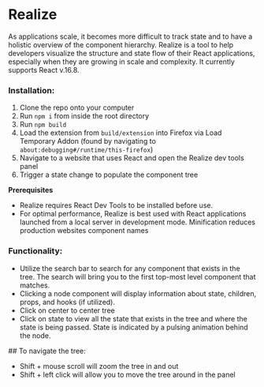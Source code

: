 # Realize

As applications scale, it becomes more difficult to track state and to have a holistic overview of the component hierarchy. Realize is a tool to help developers visualize the structure and state flow of their React applications, especially when they are  growing in scale and complexity. It currently supports React v.16.8.


### Installation:
1. Clone the repo onto your computer
2. Run `npm i` from inside the root directory
3. Run `npm build`
4. Load the extension from `build/extension` into Firefox via Load Temporary Addon (found by navigating to `about:debugging#/runtime/this-firefox`)
5. Navigate to a website that uses React and open the Realize dev tools panel
7. Trigger a state change to populate the component tree

**Prerequisites**
- Realize requires React Dev Tools to be installed before use.
-  For optimal performance, Realize is best used with React applications launched from a local server in development mode. Minification reduces production websites component names

### Functionality:
* Utilize the search bar to search for any component that exists in the tree. The search will bring you to the first top-most level component that matches.
* Clicking a node component will display information about state, children, props, and hooks (if utilized).
* Click on center to center tree
* Click on state to view all the state that exists in the tree and where the state is being passed. State is indicated by a pulsing animation behind the node.

## To navigate the tree:
* Shift + mouse scroll will zoom the tree in and out
* Shift + left click will allow you to move the tree around in the panel
